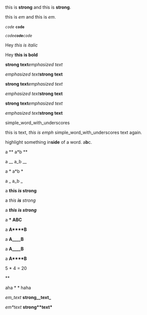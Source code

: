 this is __strong__ and this is **strong**.

this is _em_ and this is *em*.

_`code`_ __`code`__

*`code`**`code`**`code`*

Hey *this is
italic*

Hey **this is
bold**

**strong text***emphasized text*

*emphasized text***strong text**

**strong text**_emphasized text_

*emphasized text*__strong text__

__strong text__*emphasized text*

_emphasized text_**strong text**

simple_word_with_underscores

this is text, _this is emph_ simple_word_with_underscores text again.

highlight something in**side** of a word. a**b**c.

a ** a\*b **

a __ a\_b __

a * a\*b *

a _ a\_b _

a **this *is* strong**

a *this **is** strong*

a ***this is strong***

a **\* ABC**

a **A****B**

a **A____B**

a __A____B__

a __A****B__

5 * 4 = 20

**

aha * * haha

_em\_text_ __strong\_\_text\___

*em\*text* **strong\*\*text\***
